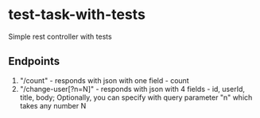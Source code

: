 # test-task-with-tests
Simple rest controller with tests

## Endpoints
1. "/count" - responds with json with one field - count
2. "/change-user[?n=N]" - responds with json with 4 fields - id, userId, title, body; Optionally, you can specify with query parameter "n" which takes any number N
